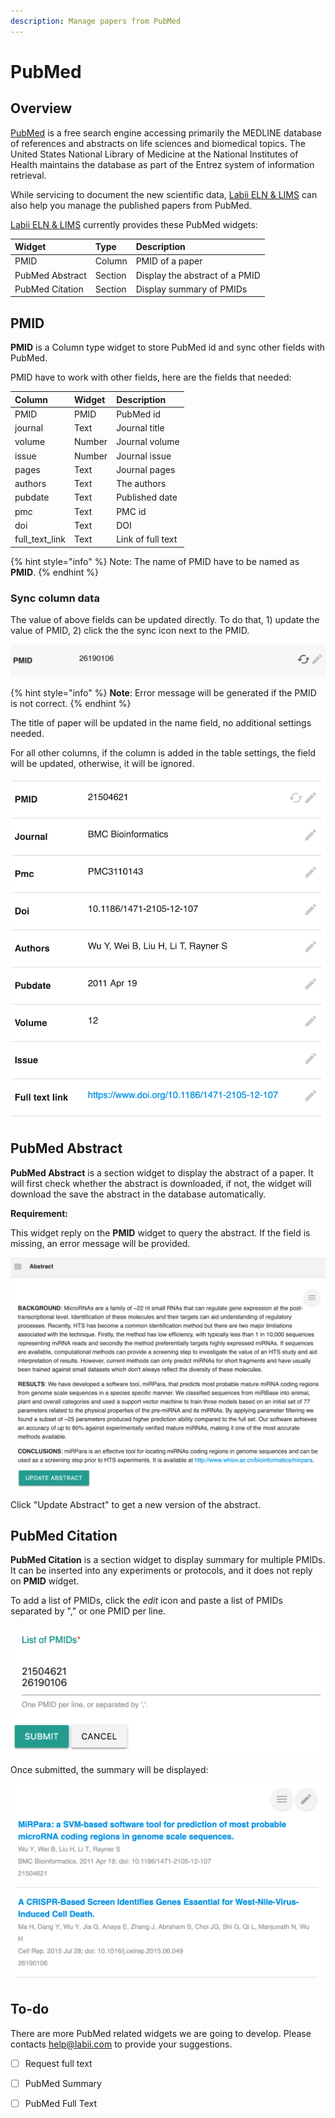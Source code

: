 ```yaml
---
description: Manage papers from PubMed
---
```


# PubMed

## Overview

[PubMed](https://en.wikipedia.org/wiki/PubMed) is a free search engine accessing primarily the MEDLINE database of references and abstracts on life sciences and biomedical topics. The United States National Library of Medicine at the National Institutes of Health maintains the database as part of the Entrez system of information retrieval.

While servicing to document the new scientific data, [Labii ELN & LIMS](https://www.labii.com) can also help you manage the published papers from PubMed.

[Labii ELN & LIMS](https://www.labii.com/) currently provides these PubMed widgets:

| Widget | Type | Description |
| :--- | :--- | :--- |
| PMID | Column | PMID of a paper |
| PubMed Abstract | Section | Display the abstract of a PMID |
| PubMed Citation | Section | Display summary of PMIDs |

## PMID

**PMID** is a Column type widget to store PubMed id and sync other fields with PubMed.

PMID have to work with other fields, here are the fields that needed:

| Column | Widget | Description |
| :--- | :--- | :--- |
| PMID | PMID | PubMed id |
| journal | Text | Journal title |
| volume | Number | Journal volume |
| issue | Number | Journal issue |
| pages | Text | Journal pages |
| authors | Text | The authors |
| pubdate | Text | Published date |
| pmc | Text | PMC id |
| doi | Text | DOI |
| full\_text\_link | Text | Link of full text |

{% hint style="info" %}
Note: The name of PMID have to be named as **PMID**. 
{% endhint %}

### Sync column data

The value of above fields can be updated directly. To do that, 1\) update the value of PMID, 2\) click the the sync icon next to the PMID.

![PMID Widget](../.gitbook/assets/pmid-sync-labii-eln-lims.png)

{% hint style="info" %}
**Note**: Error message will be generated if the PMID is not correct. 
{% endhint %}

The title of paper will be updated in the name field, no additional settings needed. 

For all other columns, if the column is added in the table settings, the field will be updated, otherwise, it will be ignored.

![Other fields of the PMID](../.gitbook/assets/pmid-fields-labii-eln-lims.png)

## PubMed Abstract

**PubMed Abstract** is a section widget to display the abstract of a paper. It will first check whether the abstract is downloaded, if not, the widget will download the save the abstract in the database automatically.

**Requirement:**

This widget reply on the **PMID** widget to query the abstract. If the field is missing, an error message will be provided.

![PubMed Abstract](../.gitbook/assets/pubmed-abstract-labii-eln-lims.png)

Click "Update Abstract" to get a new version of the abstract.

## PubMed Citation

**PubMed Citation** is a section widget to display summary for multiple PMIDs. It can be inserted into any experiments or protocols, and it does not reply on **PMID** widget.

To add a list of PMIDs, click the _edit_ icon and paste a list of PMIDs separated by "," or one PMID per line.

![Edit PubMed Citation](../.gitbook/assets/pubmed-citation-edit-labii-eln-lims.png)

Once submitted, the summary will be displayed:

![PubMed Citation](../.gitbook/assets/pubmed-citation-labii-eln-lims.png)

## To-do

There are more PubMed related widgets we are going to develop. Please contacts help@labii.com to provide your suggestions.

* [ ] Request full text
* [ ] PubMed Summary
* [ ] PubMed Full Text











